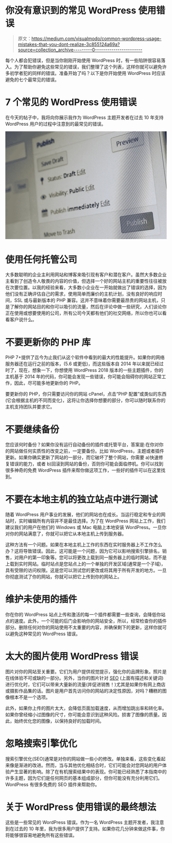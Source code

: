 # 你没有意识到的常见 WordPress 使用错误

> 原文：<https://medium.com/visualmodo/common-wordpress-usage-mistakes-that-you-dont-realize-3c855124a69a?source=collection_archive---------0----------------------->

每个人都会犯错误，但是当你刚刚开始使用 WordPress 时，有一些陷阱很容易落入。为了帮助你避免这些常见的错误，我们整理了这个列表，这样你就可以避免许多初学者犯的同样的错误。准备开始了吗？以下是你开始使用 WordPress 时应该避免的七个最常见的错误。

# 7 个常见的 WordPress 使用错误

在今天的帖子中，我将向你展示我作为 WordPress 主题开发者在过去 10 年支持 WordPress 用户的过程中注意到的最常见的错误。

![](img/12d67ee5dbb3413cdd29f42de8a32730.png)

# 使用任何托管公司

大多数聪明的企业主利用网站和博客来吸引现有客户和潜在客户。虽然大多数企业主看到了创造令人敬畏的内容的价值，但选择一个好的网站主机的重要性往往被放在次要位置。以我的经验来看，大多数小企业在一开始就做出了错误的选择，因为他们没有正确评估自己的需求，使用简单而廉价的主机计划，没有良好的响应时间，SSL 或与最新版本的 PHP 兼容。这并不意味着你需要最昂贵的网站主机，只是了解你的网站目的和你可以吸引的流量，然后在评论中做一些研究，人们谈论你正在使用或想要使用的公司，所有公司今天都有他们的社交网络，所以你也可以看看客户说什么。

# 不要更新你的 PHP 库

PHP 7+提供了迄今为止我们从这个软件中看到的最大的性能提升。如果你的网络服务器还在运行之前的版本，(5.6 或更低)，而这些版本自 2014 年以来就已经过时了，现在，想象一下，你想使用 WordPress 2018 版本的一些主题插件，你的主机基于 2014 年的代码，你可能会发现一些错误，你可能会阻碍你的网站正常工作，因此，尽可能多地更新你的 PHP。

要更新你的 PHP，你只需要访问你的网站 cPanel，点击“PHP 配置”或类似的东西(它会根据主机的不同而变化)，这将让你选择你想要的部分，你可以随时联系你的主机支持团队并要求它。

# 不要继续备份

您应该何时备份？如果你没有运行自动备份的插件或托管平台，答案是:在你对你的网站做任何实质性的改变之前，一定要备份。比如 WordPress，主题或者插件更新。如果你确实更新了网站的一部分，而它破坏了整个网站，你需要 a)快速修复错误的能力，或者 b)回滚到网站的备份，否则你可能会面临停机。你可以找到很多神奇的免费 WordPress 插件来帮你做这项工作，一些好的插件可以在这里找到。

# 不要在本地主机的独立站点中进行测试

随着 WordPress 用户事业的发展，他们的网站也在成长。当运行稳定和专业的网站时，实时编辑所有内容并不是最佳选择。为了在 WordPress 网站上工作，我们建议我们的用户在他们的 Windows 或 Mac 电脑上本地安装 WordPress。一旦你对你的网站满意了，你就可以把它从本地主机上传到服务器。

这种方法有一个问题。如果在本地主机上工作的东西在实时服务器上不工作怎么办？这将导致错误。因此，这可能是一个问题，因为它可以影响搜索引擎排名，销售，对用户的第一印象等。您可以将更改上载到同一服务器上的临时网站，而不是上载到实时网站。临时站点是您站点上的一个单独的开发区域(通常是一个子域)，具有受限的访问权限。这是您可以测试您的更改或将其用于所有开发的地方。一旦你彻底测试了你的网站，你就可以把它上传到你的网站上。

# 维护未使用的插件

你在你的 WordPress 站点上传和激活的每一个插件都需要一些查询，会降低你站点的速度。此外，一个可能的后门会影响你的网站安全，所以，经常检查你的插件部分。删除任何对你的网站使用不太重要的内容，并确保剩下的更新，这样你就可以避免这种常见的 WordPress 错误。

# 太大的图片使用 WordPress 错误

图片对你的网站至关重要。它们为用户提供视觉提示，强化你的品牌形象。照片是在线体验不可或缺的一部分。另外，当你的图片针对 [SEO](https://visualmodo.com/how-to-use-heading-for-seo/) (上面有描述和关键词)进行优化时，它们可以带来大量新的流量(并促进销售！)尤其是如果你有网上商店或摄影作品集的话。图片是用户首先访问你的网站的决定性原因，对吗？糟糕的图像根本不是一个选项。

此外，如果你上传的图片太大，会降低页面加载速度，从而增加跳出率和转化率。如果你曾经缩小过图像的尺寸，你可能会意识到这种风险。损害了图像的质量。因此，始终优化您的图像，以保持良好的加载时间。

# 忽略搜索引擎优化

搜索引擎优化(SEO)通常是对你的网站做一些小的修改。单独来看，这些变化看起来像是渐进的改进。然而，当与其他优化相结合时，它们可能会对您网站的用户体验产生显著的影响。除了在有机搜索结果中的表现。你可能已经熟悉了本指南中的许多主题，因为它们是任何网页的基本组成部分，但你可能没有充分利用它们。WordPress 有很多免费的 SEO 插件来帮助你。

# 关于 WordPress 使用错误的最终想法

这些是一些常见的 WordPress 错误。作为一名 WordPress 主题开发者，我注意到在过去的 10 年里，我为很多用户提供了支持。如果你花几分钟来做这件事，你将能够很容易地避免所有这些错误。